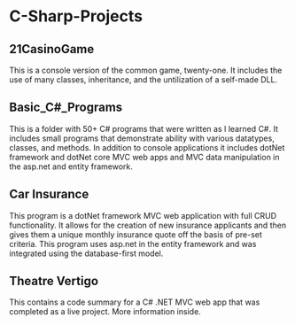 # <h1> C-Sharp-Projects </h1>

<h2> 21CasinoGame </h2>
<p>This is a console version of the common game, twenty-one. It includes the use of many classes, inheritance, and the untilization of a self-made DLL. </p>

<h2> Basic_C#_Programs </h2>
<p>This is a folder with 50+ C# programs that were written as I learned C#. It includes small programs that demonstrate ability with various datatypes, classes, and methods. In addition to console applications it includes dotNet framework and dotNet core MVC web apps and MVC data manipulation in the asp.net and entity framework. </p>

<h2> Car Insurance </h2>
<p>This program is a dotNet framework MVC web application with full CRUD functionality. It allows for the creation of new insurance applicants and then gives them a unique monthly insurance quote off the basis of pre-set criteria. This program uses asp.net in the entity framework and was integrated using the database-first model. </p>

<h2> Theatre Vertigo </h2>
<p>This contains a code summary for a C# .NET MVC web app that was completed as a live project. More information inside. 
